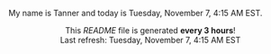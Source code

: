 My name is Tanner and today is Tuesday, November 7, 4:15 AM EST.

<p align="center">This <i>README</i> file is generated <b>every 3 hours</b>!</br>Last refresh: Tuesday, November 7, 4:15 AM EST<br /></p>
